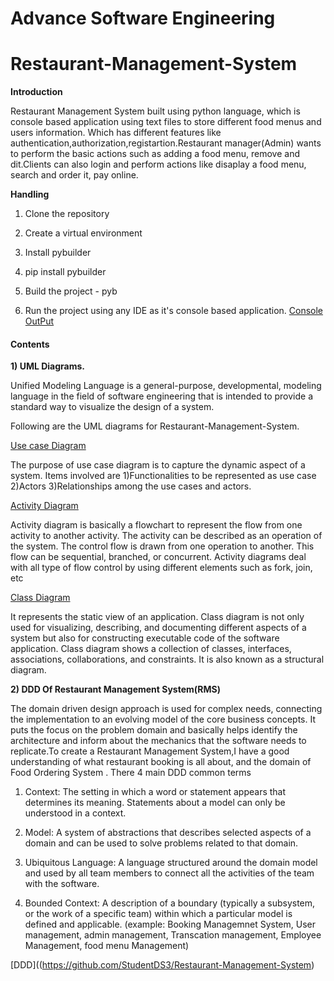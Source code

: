 # Advance Software Engineering
# Restaurant-Management-System
**Introduction**

Restaurant Management System built using python language, which is console based application using text files to store different food menus and users information.
Which has different features like authentication,authorization,registartion.Restaurant manager(Admin) wants to perform the basic actions such as 
adding a food menu, remove  and dit.Clients  can also login and perform actions like disaplay a food menu, search and order it, pay online.

**Handling**

1. Clone the repository

2. Create a virtual environment

3. Install pybuilder

4. pip install pybuilder

5. Build the project - pyb 

6. Run the project using any IDE as it's console based application.
[Console OutPut](https://github.com/StudentDS3/Restaurant-Management-System)

#### Contents
**1) UML Diagrams.**

Unified Modeling Language is a general-purpose, developmental, modeling language in the field of software engineering that is intended to provide a standard way to visualize the design of a system.

Following are the UML diagrams for Restaurant-Management-System.

[Use case Diagram](https://github.com/StudentDS3/Restaurant-Management-System) 

The purpose of use case diagram is to capture the dynamic aspect of a system.
Items involved are 1)Functionalities to be represented as use case 2)Actors 3)Relationships among the use cases and actors.

[Activity Diagram](https://github.com/StudentDS3/Restaurant-Management-System)

Activity diagram is basically a flowchart to represent the flow from one activity to another activity. The activity can be described as an operation of the system.
The control flow is drawn from one operation to another. This flow can be sequential, branched, or concurrent. Activity diagrams deal with all type of flow control by using different elements such as fork, join, etc
      
[Class Diagram](https://github.com/StudentDS3/Restaurant-Management-System)

 It represents the static view of an application. Class diagram is not only used for visualizing, describing, and documenting different aspects of a system but also for constructing executable code of the software application.
 Class diagram shows a collection of classes, interfaces, associations, collaborations, and constraints. It is also known as a structural diagram.

**2) DDD Of Restaurant Management System(RMS)**

The domain driven design approach is used for complex needs, connecting the implementation to an evolving model of the core business concepts. It puts the focus on the problem domain and basically helps identify the architecture and inform about the mechanics that the software needs to replicate.To create a Restaurant Management System,I have a good understanding of what restaurant booking is all about, and the domain of Food Ordering System .
There 4 main DDD common terms

   1. Context: The setting in which a word or statement appears that determines its meaning. Statements about a model can only be understood in a context.
               
   2. Model: A system of abstractions that describes selected aspects of a domain and can be used to solve problems related to that domain.
   
   3. Ubiquitous Language: A language structured around the domain model and used by all team members to connect all the activities of the team with the software.
                          
   4. Bounded Context: A description of a boundary (typically a subsystem, or the work of a specific team) within which a particular model is defined and applicable.
                       (example: Booking Managemnet System, User management, admin management, Transcation management, Employee Management, food menu Management)
    
[DDD]((https://github.com/StudentDS3/Restaurant-Management-System)